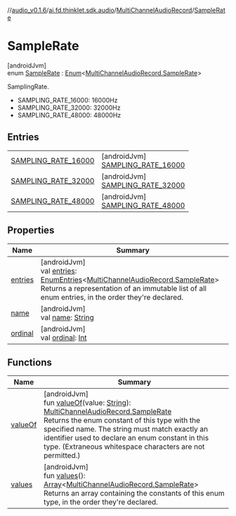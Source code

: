 //[audio_v0.1.6](../../../../index.md)/[ai.fd.thinklet.sdk.audio](../../index.md)/[MultiChannelAudioRecord](../index.md)/[SampleRate](index.md)

# SampleRate

[androidJvm]\
enum [SampleRate](index.md) : [Enum](https://kotlinlang.org/api/latest/jvm/stdlib/kotlin/-enum/index.html)&lt;[MultiChannelAudioRecord.SampleRate](index.md)&gt; 

SamplingRate.

- 
   SAMPLING_RATE_16000: 16000Hz
- 
   SAMPLING_RATE_32000: 32000Hz
- 
   SAMPLING_RATE_48000: 48000Hz

## Entries

| | |
|---|---|
| [SAMPLING_RATE_16000](-s-a-m-p-l-i-n-g_-r-a-t-e_16000/index.md) | [androidJvm]<br>[SAMPLING_RATE_16000](-s-a-m-p-l-i-n-g_-r-a-t-e_16000/index.md) |
| [SAMPLING_RATE_32000](-s-a-m-p-l-i-n-g_-r-a-t-e_32000/index.md) | [androidJvm]<br>[SAMPLING_RATE_32000](-s-a-m-p-l-i-n-g_-r-a-t-e_32000/index.md) |
| [SAMPLING_RATE_48000](-s-a-m-p-l-i-n-g_-r-a-t-e_48000/index.md) | [androidJvm]<br>[SAMPLING_RATE_48000](-s-a-m-p-l-i-n-g_-r-a-t-e_48000/index.md) |

## Properties

| Name | Summary |
|---|---|
| [entries](entries.md) | [androidJvm]<br>val [entries](entries.md): [EnumEntries](https://kotlinlang.org/api/latest/jvm/stdlib/kotlin.enums/-enum-entries/index.html)&lt;[MultiChannelAudioRecord.SampleRate](index.md)&gt;<br>Returns a representation of an immutable list of all enum entries, in the order they're declared. |
| [name](../../-raw-audio-record-wrapper/-raw-audio-output-channel/-s-t-e-r-e-o/index.md#-372974862%2FProperties%2F-847875642) | [androidJvm]<br>val [name](../../-raw-audio-record-wrapper/-raw-audio-output-channel/-s-t-e-r-e-o/index.md#-372974862%2FProperties%2F-847875642): [String](https://kotlinlang.org/api/latest/jvm/stdlib/kotlin/-string/index.html) |
| [ordinal](../../-raw-audio-record-wrapper/-raw-audio-output-channel/-s-t-e-r-e-o/index.md#-739389684%2FProperties%2F-847875642) | [androidJvm]<br>val [ordinal](../../-raw-audio-record-wrapper/-raw-audio-output-channel/-s-t-e-r-e-o/index.md#-739389684%2FProperties%2F-847875642): [Int](https://kotlinlang.org/api/latest/jvm/stdlib/kotlin/-int/index.html) |

## Functions

| Name | Summary |
|---|---|
| [valueOf](value-of.md) | [androidJvm]<br>fun [valueOf](value-of.md)(value: [String](https://kotlinlang.org/api/latest/jvm/stdlib/kotlin/-string/index.html)): [MultiChannelAudioRecord.SampleRate](index.md)<br>Returns the enum constant of this type with the specified name. The string must match exactly an identifier used to declare an enum constant in this type. (Extraneous whitespace characters are not permitted.) |
| [values](values.md) | [androidJvm]<br>fun [values](values.md)(): [Array](https://kotlinlang.org/api/latest/jvm/stdlib/kotlin/-array/index.html)&lt;[MultiChannelAudioRecord.SampleRate](index.md)&gt;<br>Returns an array containing the constants of this enum type, in the order they're declared. |
